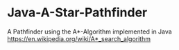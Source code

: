 # Java-A-Star-Pathfinder
A Pathfinder using the A*-Algorithm implemented in Java
https://en.wikipedia.org/wiki/A*_search_algorithm
